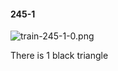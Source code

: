 #### 245-1
![train-245-1-0.png](https://github.com/lil-lab/nlvr/raw/master/nlvr/train/images/32/train-245-1-0.png "train-245-1-0.png")

There is 1 black triangle